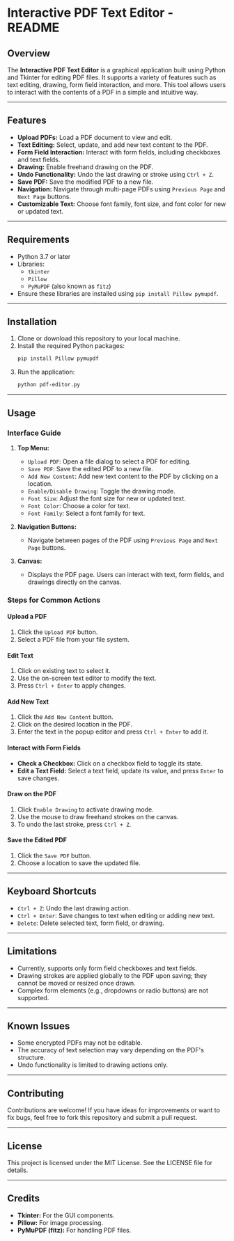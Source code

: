 # Interactive PDF Text Editor - README

## Overview
The **Interactive PDF Text Editor** is a graphical application built using Python and Tkinter for editing PDF files. It supports a variety of features such as text editing, drawing, form field interaction, and more. This tool allows users to interact with the contents of a PDF in a simple and intuitive way.

---

## Features
- **Upload PDFs:** Load a PDF document to view and edit.
- **Text Editing:** Select, update, and add new text content to the PDF.
- **Form Field Interaction:** Interact with form fields, including checkboxes and text fields.
- **Drawing:** Enable freehand drawing on the PDF.
- **Undo Functionality:** Undo the last drawing or stroke using `Ctrl + Z`.
- **Save PDF:** Save the modified PDF to a new file.
- **Navigation:** Navigate through multi-page PDFs using `Previous Page` and `Next Page` buttons.
- **Customizable Text:** Choose font family, font size, and font color for new or updated text.

---

## Requirements
- Python 3.7 or later
- Libraries:
  - `tkinter`
  - `Pillow`
  - `PyMuPDF` (also known as `fitz`)
- Ensure these libraries are installed using `pip install Pillow pymupdf`.

---

## Installation
1. Clone or download this repository to your local machine.
2. Install the required Python packages:
   ```bash
   pip install Pillow pymupdf
   ```
3. Run the application:
   ```bash
   python pdf-editor.py
   ```

---

## Usage

### Interface Guide
1. **Top Menu:**
   - `Upload PDF`: Open a file dialog to select a PDF for editing.
   - `Save PDF`: Save the edited PDF to a new file.
   - `Add New Content`: Add new text content to the PDF by clicking on a location.
   - `Enable/Disable Drawing`: Toggle the drawing mode.
   - `Font Size`: Adjust the font size for new or updated text.
   - `Font Color`: Choose a color for text.
   - `Font Family`: Select a font family for text.

2. **Navigation Buttons:**
   - Navigate between pages of the PDF using `Previous Page` and `Next Page` buttons.

3. **Canvas:**
   - Displays the PDF page. Users can interact with text, form fields, and drawings directly on the canvas.

### Steps for Common Actions
#### Upload a PDF
1. Click the `Upload PDF` button.
2. Select a PDF file from your file system.

#### Edit Text
1. Click on existing text to select it.
2. Use the on-screen text editor to modify the text.
3. Press `Ctrl + Enter` to apply changes.

#### Add New Text
1. Click the `Add New Content` button.
2. Click on the desired location in the PDF.
3. Enter the text in the popup editor and press `Ctrl + Enter` to add it.

#### Interact with Form Fields
- **Check a Checkbox:** Click on a checkbox field to toggle its state.
- **Edit a Text Field:** Select a text field, update its value, and press `Enter` to save changes.

#### Draw on the PDF
1. Click `Enable Drawing` to activate drawing mode.
2. Use the mouse to draw freehand strokes on the canvas.
3. To undo the last stroke, press `Ctrl + Z`.

#### Save the Edited PDF
1. Click the `Save PDF` button.
2. Choose a location to save the updated file.

---

## Keyboard Shortcuts
- `Ctrl + Z`: Undo the last drawing action.
- `Ctrl + Enter`: Save changes to text when editing or adding new text.
- `Delete`: Delete selected text, form field, or drawing.

---

## Limitations
- Currently, supports only form field checkboxes and text fields.
- Drawing strokes are applied globally to the PDF upon saving; they cannot be moved or resized once drawn.
- Complex form elements (e.g., dropdowns or radio buttons) are not supported.

---

## Known Issues
- Some encrypted PDFs may not be editable.
- The accuracy of text selection may vary depending on the PDF's structure.
- Undo functionality is limited to drawing actions only.

---

## Contributing
Contributions are welcome! If you have ideas for improvements or want to fix bugs, feel free to fork this repository and submit a pull request.

---

## License
This project is licensed under the MIT License. See the LICENSE file for details.


---

## Credits
- **Tkinter:** For the GUI components.
- **Pillow:** For image processing.
- **PyMuPDF (fitz):** For handling PDF files.

